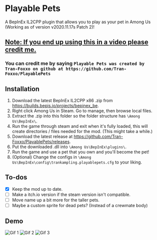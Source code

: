 # Playable Pets

A BepInEx IL2CPP plugin that allows you to play as your pet in Among Us (Working as of version v2020.11.17s Patch 2)!

## <u>**Note: If you end up using this in a video please credit me.**</u>
### You can credit me by saying `Playable Pets was created by Tran-Foxxo on github at https://github.com/Tran-Foxxo/PlayablePets`

## Installation 

1. Download the latest BepInEx IL2CPP x86 .zip from https://builds.bepis.io/projects/bepinex_be.
2. Right click Among Us in Steam.  Go to manage, then browse local files.
3. Extract the .zip into this folder so the folder structure has `\Among Us\BepInEx\`.
4. Run the game through steam and exit when it's fully loaded, this will create directories / files needed for the mod. (This might take a while.)
5. Download the latest release at https://github.com/Tran-Foxxo/PlayablePets/releases.
6. Put the downloaded .dll into `\Among Us\BepInEx\plugins\`.
7. Run the game and use a pet that you own and you'll become the pet!
8. (Optional) Change the configs in `\Among Us\BepInEx\config\trankampling.playablepets.cfg` to your liking.

## To-dos 

- [x] Keep the mod up to date. 
- [ ] Make a itch.io version if the steam version isn't compatible. 
- [ ] Move name up a bit more for the taller pets.
- [ ] Maybe a custom sprite for dead pets? (Instead of a crewmate body)

## Demo

![Gif 1](https://github.com/Tran-Foxxo/PlayablePets/raw/master/gifs/1.gif)
![Gif 2](https://github.com/Tran-Foxxo/PlayablePets/raw/master/gifs/2.gif)
![Gif 3](https://github.com/Tran-Foxxo/PlayablePets/raw/master/gifs/3.gif)